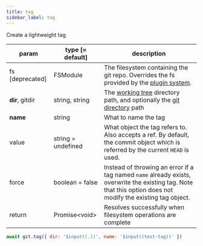 ```yaml
---
title: tag
sidebar_label: tag
---
```


Create a lightweight tag

| param           | type [= default]   | description                                                                                                                                                   |
| --------------- | ------------------ | ------------------------------------------------------------------------------------------------------------------------------------------------------------- |
| fs [deprecated] | FSModule           | The filesystem containing the git repo. Overrides the fs provided by the [plugin system](./plugin_fs.md).                                                     |
| **dir**, gitdir | string, string     | The [working tree](dir-vs-gitdir.md) directory path, and optionally the [git directory](dir-vs-gitdir.md) path                                                |
| **name**        | string             | What to name the tag                                                                                                                                          |
| value           | string = undefined | What object the tag refers to. Also accepts a ref. By default, the commit object which is referred by the current `HEAD` is used.                                                 |
| force           | boolean = false    | Instead of throwing an error if a tag named `name` already exists, overwrite the existing tag. Note that this option does not modify the existing tag object. |
| return          | Promise\<void\>    | Resolves successfully when filesystem operations are complete                                                                                                 |

```js live
await git.tag({ dir: '$input((.))', name: '$input((test-tag))' })
```

